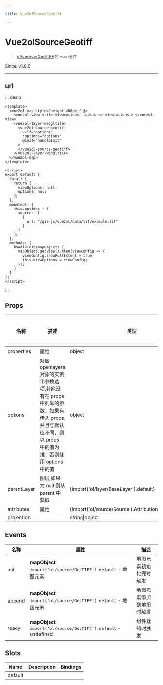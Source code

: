 ```yaml
---

title: Vue2olSourceGeotiff

---
```


# Vue2olSourceGeotiff

> [ol/source/GeoTIFF](https://openlayers.org/en/latest/apidoc/module-ol_source_GeoTIFF-GeoTIFFSource.html)的 vue 组件

Since: v1.0.0

---

## url

::: demo

```vue
<template>
  <vue2ol-map style="height:400px;" @>
    <vue2ol-view v-if="viewOptions" :options="viewOptions"> </vue2ol-view>
    <vue2ol-layer-webgltile>
      <vue2ol-source-geotiff
        v-if="options"
        :options="options"
        @init="handleInit"
      >
      </vue2ol-source-geotiff>
    </vue2ol-layer-webgltile>
  </vue2ol-map>
</template>

<script>
export default {
  data() {
    return {
      viewOptions: null,
      options: null
    };
  },
  mounted() {
    this.options = {
      sources: [
        {
          url: "/gis-js/vue2ol/data/tif/example.tif"
        }
      ]
    };
  },
  methods: {
    handleInit(mapObject) {
      mapObject.getView().then(viewConfig => {
        viewConfig.showFullExtent = true;
        this.viewOptions = viewConfig;
      });
    }
  }
};
</script>
```

:::

## Props

| 名称        | 描述                                                                                                                                                  | 类型                                                    | 取值范围 | 默认值 |
| ----------- | ----------------------------------------------------------------------------------------------------------------------------------------------------- | ------------------------------------------------------- | -------- | ------ |
| properties  | 属性                                                                                                                                                  | object                                                  | -        |        |
| options     | 对应 openlayers 对象的实例化参数选项,其他没有在 props 中列举的参数，如果有传入 props 并且与默认值不同，则以 props 中的值为准，否则使用 options 中的值 | object                                                  | -        | {}     |
| parentLayer | 图层,如果为 null 则从 parent 中获取                                                                                                                   | {import('ol/layer/BaseLayer').default}                  | -        |        |
| attributes  | 属性                                                                                                                                                  | {import('ol/source/Source').AttributionLike\|undefined} | -        |        |
| projection  |                                                                                                                                                       | string\|object                                          | -        |        |

## Events

| 名称   | 属性                                                            | 描述                     |
| ------ | --------------------------------------------------------------- | ------------------------ |
| init   | **mapObject** `import('ol/source/GeoTIFF').default` - 地图元素  | 地图元素初始化完时触发   |
| append | **mapObject** `import('ol/source/GeoTIFF').default` - 地图元素  | 地图元素添加到地图时触发 |
| ready  | **mapObject** `import('ol/source/GeoTIFF').default` - undefined | 组件就绪时触发           |

## Slots

| Name    | Description | Bindings |
| ------- | ----------- | -------- |
| default |             |          |
